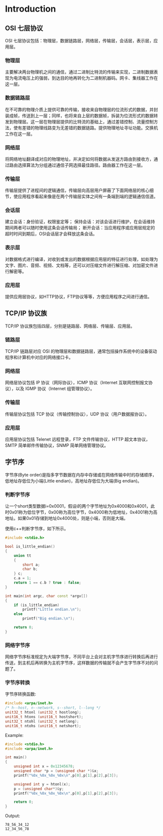 <!--
 * @Author : Hu Jingbo
 * @Date   : 2021-11-04
-->

# Introduction

## OSI 七层协议

OSI 七层协议包括：物理层，数据链路层，网络层，传输层，会话层，表示层，应用层。

### 物理层

主要解决两台物理机之间的通信，通过二进制比特流的传输来实现，二进制数据表现为电流电压上的强弱，到达目的地再转化为二进制机器码。网卡、集线器工作在这一层。

### 数据链路层

在不可靠的物理介质上提供可靠的传输，接收来自物理层的位流形式的数据，并封装成帧，传送到上一层；同样，也将来自上层的数据帧，拆装为位流形式的数据转发到物理层。这一层在物理层提供的比特流的基础上，通过差错控制、流量控制方法，使有差错的物理线路变为无差错的数据链路。提供物理地址寻址功能。交换机工作在这一层。

### 网络层

将网络地址翻译成对应的物理地址，并决定如何将数据从发送方路由到接收方，通过路由选择算法为分组通过通信子网选择最佳路径。路由器工作在这一层。

### 传输层

传输层提供了进程间的逻辑通信，传输层向高层用户屏蔽了下面网络层的核心细节，使应用程序看起来像是在两个传输层实体之间有一条端到端的逻辑通信信道。

### 会话层

建立会话：身份验证，权限鉴定等； 保持会话：对该会话进行维护，在会话维持期间两者可以随时使用这条会话传输局； 断开会话：当应用程序或应用层规定的超时时间到期后，OSI会话层才会释放这条会话。

### 表示层

对数据格式进行编译，对收到或发出的数据根据应用层的特征进行处理，如处理为文字、图片、音频、视频、文档等，还可以对压缩文件进行解压缩、对加密文件进行解密等。

### 应用层

提供应用层协议，如HTTP协议，FTP协议等等，方便应用程序之间进行通信。

## TCP/IP 协议族

TCP/IP 协议族包括四层，分别是链路层、网络层、传输层、应用层。

### 链路层

TCP/IP 链路层对应 OSI 的物理层和数据链路层，通常包括操作系统中的设备驱动程序和计算机中对应的网络接口卡。

### 网络层

网络层协议包括 IP 协议（网际协议），ICMP 协议（Internet 互联网控制报文协议），以及 IGMP 协议（Internet 组管理协议）。

### 传输层

传输层协议包括 TCP 协议（传输控制协议），UDP 协议（用户数据报协议）。

### 应用层

应用层协议包括 Telenet 远程登录，FTP 文件传输协议，HTTP 超文本协议，SMTP 简单邮件传输协议，SNMP 简单网络管理协议。

## 字节序

字节序(Byte order)是指多字节数据在内存中存储或在网络传输中时的存储顺序，低地址存低位为小端(Little endian)，高地址存低位为大端(Big endian)。

### 判断字节序

让一个short类型数据i=0x0001，假设i的两个字节地址为0x4000和0x4001，此时0x01称为低位字节，0x00称为高位字节，0x4000称为低地址，0x4001称为高地址。如果0x01存储到地址0x4000处，则是小端，否则是大端。

使用c++判断字节序，如下所示。

```c++
#include <stdio.h>

bool is_little_endian()
{
    union tt
    {
        short a;
        char b;
    } c;
    c.a = 1;
    return 1 == c.b ? true : false;
}

int main(int argc, char const *argv[])
{
    if (is_little_endian)
        printf("Little endian.\n");
    else
        printf("Big endian.\n");

    return 0;
}
```

### 网络字节序

网络字节序标准规定为大端字节序，不同平台上会对主机字节序进行转换后再进行传送，到主机后再转换为主机字节序，这样数据的传输就不会产生字节序不对的问题了。

### 字节序转换

字节序转换函数:

```c++
#include <arpa/inet.h>
/* h--host, n--network, s--short, l--long */
unit32_t htonl (unit32_t hostlong);
unit16_t htons (unit16_t hostshort);
unit32_t ntohl (unit32_t netlong);
unit16_t ntohs (unit16_t netshort);
```

Example:

```c++
#include <stdio.h>
#include <arpa/inet.h>

int main()
{
    unsigned int x = 0x12345678;
    unsigned char *p = (unsigned char *)&x;
    printf("%0x_%0x_%0x_%0x\n",p[0],p[1],p[2],p[3]);

    unsigned int y = htonl(x);
    p = (unsigned char*)&y;
    printf("%0x_%0x_%0x_%0x\n",p[0],p[1],p[2],p[3]);

    return 0;
}
```

Output:

```base
78_56_34_12
12_34_56_78
```